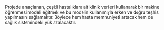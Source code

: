 Projede amaçlanan, çeşitli hastalıklara ait klinik verileri kullanarak bir makine öğrenmesi modeli eğitmek ve bu modelin kullanımıyla erken ve doğru teşhis yapılmasını sağlamaktır. Böylece hem hasta memnuniyeti artacak hem de sağlık sistemindeki yük azalacaktır.
